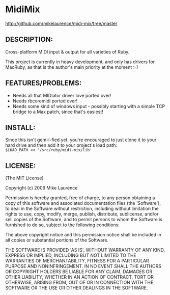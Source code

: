 # MidiMix

http://github.com/mikelaurence/midi-mix/tree/master

## DESCRIPTION:

Cross-platform MIDI input & output for all varieties of Ruby.

This project is currently in heavy development, and only has drivers for MacRuby, as that is the author's main priority at the moment :-)

## FEATURES/PROBLEMS:

* Needs all that MIDIator driver love ported over!
* Needs rbcoremidi ported over!
* Needs some kind of windows input - possibly starting with a simple TCP bridge to a Max patch, since that's easiest!

## INSTALL:

Since this isn't gem-i-fied yet, you're encouraged to just clone it to your hard drive and then add it to your project's load path:  
`$LOAD_PATH << '/src/ruby/midi-mix/lib'`

## LICENSE:

(The MIT License)

Copyright (c) 2009 Mike Laurence

Permission is hereby granted, free of charge, to any person obtaining
a copy of this software and associated documentation files (the
'Software'), to deal in the Software without restriction, including
without limitation the rights to use, copy, modify, merge, publish,
distribute, sublicense, and/or sell copies of the Software, and to
permit persons to whom the Software is furnished to do so, subject to
the following conditions:

The above copyright notice and this permission notice shall be
included in all copies or substantial portions of the Software.

THE SOFTWARE IS PROVIDED 'AS IS', WITHOUT WARRANTY OF ANY KIND,
EXPRESS OR IMPLIED, INCLUDING BUT NOT LIMITED TO THE WARRANTIES OF
MERCHANTABILITY, FITNESS FOR A PARTICULAR PURPOSE AND NONINFRINGEMENT.
IN NO EVENT SHALL THE AUTHORS OR COPYRIGHT HOLDERS BE LIABLE FOR ANY
CLAIM, DAMAGES OR OTHER LIABILITY, WHETHER IN AN ACTION OF CONTRACT,
TORT OR OTHERWISE, ARISING FROM, OUT OF OR IN CONNECTION WITH THE
SOFTWARE OR THE USE OR OTHER DEALINGS IN THE SOFTWARE.
